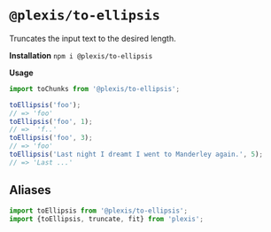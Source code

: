 # `@plexis/to-ellipsis`

Truncates the input text to the desired length.

**Installation**
`npm i @plexis/to-ellipsis`

**Usage**

```javascript
import toChunks from '@plexis/to-ellipsis';

toEllipsis('foo');
// => 'foo'
toEllipsis('foo', 1);
// =>  'f..'
toEllipsis('foo', 3);
// => 'foo'
toEllipsis('Last night I dreamt I went to Manderley again.', 5);
// => 'Last ...'
```

## Aliases

```javascript
import toEllipsis from '@plexis/to-ellipsis';
import {toEllipsis, truncate, fit} from 'plexis';
```
